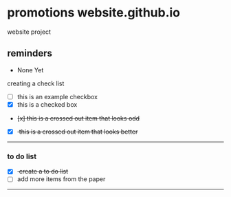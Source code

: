 # promotions website.github.io
website project

## reminders
- None Yet

creating a check list
- [ ] this is an example checkbox
- [x] this is a checked box
- <del> [x] this is a crossed out item that looks odd </del>
- [x] <del> this is a crossed out item that looks better </del>

---

### to do list
- [x] <del> create a to do list </del>
- [ ] add more items from the paper

---
